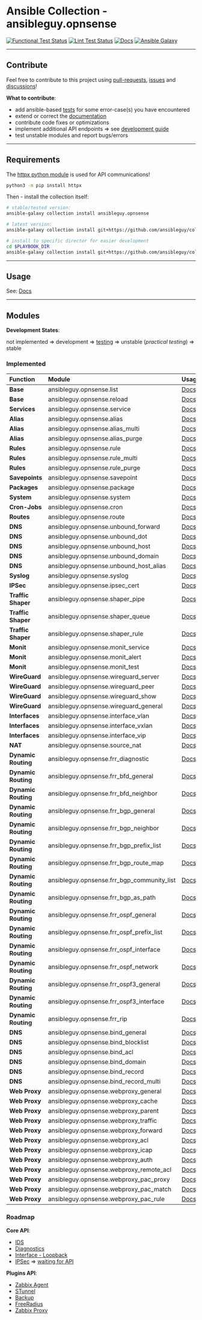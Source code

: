 # Ansible Collection - ansibleguy.opnsense

[![Functional Test Status](https://badges.ansibleguy.net/opnsense.collection.test.svg)](https://github.com/ansibleguy/collection_opnsense/blob/stable/scripts/test.sh)
[![Lint Test Status](https://badges.ansibleguy.net/opnsense.collection.lint.svg)](https://github.com/ansibleguy/collection_opnsense/blob/stable/scripts/lint.sh)
[![Docs](https://readthedocs.org/projects/opnsense_ansible/badge/?version=latest&style=flat)](https://opnsense.ansibleguy.net)
[![Ansible Galaxy](https://img.shields.io/ansible/collection/2148)](https://galaxy.ansible.com/ansibleguy/opnsense)

----

## Contribute

Feel free to contribute to this project using [pull-requests](https://github.com/ansibleguy/collection_opnsense/pulls), [issues](https://github.com/ansibleguy/collection_opnsense/issues) and [discussions](https://github.com/ansibleguy/collection_opnsense/discussions)!

**What to contribute**:

* add ansible-based [tests](https://github.com/ansibleguy/collection_opnsense/blob/stable/tests) for some error-case(s) you have encountered
* extend or correct the [documentation](https://github.com/ansibleguy/collection_opnsense/blob/stable/docs)
* contribute code fixes or optimizations
* implement additional API endpoints => see [development guide](https://opnsense.ansibleguy.net/en/latest/usage/4_develop.html)
* test unstable modules and report bugs/errors

----

## Requirements

The [httpx python module](https://www.python-httpx.org/) is used for API communications!

```bash
python3 -m pip install httpx
```

Then - install the collection itself:

```bash
# stable/tested version:
ansible-galaxy collection install ansibleguy.opnsense

# latest version:
ansible-galaxy collection install git+https://github.com/ansibleguy/collection_opnsense.git

# install to specific director for easier development
cd $PLAYBOOK_DIR
ansible-galaxy collection install git+https://github.com/ansibleguy/collection_opnsense.git -p ./collections
```

----

## Usage

See: [Docs](https://opnsense.ansibleguy.net)

----

## Modules

**Development States**:

not implemented => development => [testing](https://github.com/ansibleguy/collection_opnsense/blob/stable/tests) => unstable (_practical testing_) => stable

### Implemented


| Function            | Module                                     | Usage                                                                                                   | State    |
|:--------------------|:-------------------------------------------|:--------------------------------------------------------------------------------------------------------|:---------|
| **Base**            | ansibleguy.opnsense.list                   | [Docs](https://opnsense.ansibleguy.net/en/latest/modules/2_list.html)                                             | stable   |
| **Base**            | ansibleguy.opnsense.reload                 | [Docs](https://opnsense.ansibleguy.net/en/latest/modules/2_reload.html)                                           | stable   |
| **Services**        | ansibleguy.opnsense.service                | [Docs](https://opnsense.ansibleguy.net/en/latest/modules/service.html)                                            | stable   |
| **Alias**           | ansibleguy.opnsense.alias                  | [Docs](https://opnsense.ansibleguy.net/en/latest/modules/alias.html)                                              | stable   | 
| **Alias**           | ansibleguy.opnsense.alias_multi            | [Docs](https://opnsense.ansibleguy.net/en/latest/modules/alias_multi.html)                                        | stable   |
| **Alias**           | ansibleguy.opnsense.alias_purge            | [Docs](https://opnsense.ansibleguy.net/en/latest/modules/alias_multi.html#ansibleguy-opnsense-alias-purge)        | unstable |
| **Rules**           | ansibleguy.opnsense.rule                   | [Docs](https://opnsense.ansibleguy.net/en/latest/modules/rule.html)                                               | unstable |
| **Rules**           | ansibleguy.opnsense.rule_multi             | [Docs](https://opnsense.ansibleguy.net/en/latest/modules/rule_multi.html)                                         | unstable |
| **Rules**           | ansibleguy.opnsense.rule_purge             | [Docs](https://opnsense.ansibleguy.net/en/latest/modules/rule_multi.html#ansibleguy-opnsense-rule-purge)          | unstable |
| **Savepoints**      | ansibleguy.opnsense.savepoint              | [Docs](https://opnsense.ansibleguy.net/en/latest/modules/savepoint.html)                                          | unstable |
| **Packages**        | ansibleguy.opnsense.package                | [Docs](https://opnsense.ansibleguy.net/en/latest/modules/package.html)                                            | stable   |
| **System**          | ansibleguy.opnsense.system                 | [Docs](https://opnsense.ansibleguy.net/en/latest/modules/system.html)                                             | unstable |
| **Cron-Jobs**       | ansibleguy.opnsense.cron                   | [Docs](https://opnsense.ansibleguy.net/en/latest/modules/cron.html)                                               | unstable |
| **Routes**          | ansibleguy.opnsense.route                  | [Docs](https://opnsense.ansibleguy.net/en/latest/modules/route.html)                                              | unstable |
| **DNS**             | ansibleguy.opnsense.unbound_forward        | [Docs](https://opnsense.ansibleguy.net/en/latest/modules/unbound_forwarding.html)                                 | stable   |
| **DNS**             | ansibleguy.opnsense.unbound_dot            | [Docs](https://opnsense.ansibleguy.net/en/latest/modules/unbound_dot.html)                                        | stable   |
| **DNS**             | ansibleguy.opnsense.unbound_host           | [Docs](https://opnsense.ansibleguy.net/en/latest/modules/unbound_host.html)                                       | stable   |
| **DNS**             | ansibleguy.opnsense.unbound_domain         | [Docs](https://opnsense.ansibleguy.net/en/latest/modules/unbound_domain.html)                                     | stable   |
| **DNS**             | ansibleguy.opnsense.unbound_host_alias     | [Docs](https://opnsense.ansibleguy.net/en/latest/modules/unbound_host_alias.html)                                 | unstable |
| **Syslog**          | ansibleguy.opnsense.syslog                 | [Docs](https://opnsense.ansibleguy.net/en/latest/modules/syslog.html)                                             | stable   |
| **IPSec**           | ansibleguy.opnsense.ipsec_cert             | [Docs](https://opnsense.ansibleguy.net/en/latest/modules/ipsec.html)                                              | unstable |
| **Traffic Shaper**  | ansibleguy.opnsense.shaper_pipe            | [Docs](https://opnsense.ansibleguy.net/en/latest/modules/shaper.html)                                             | unstable |
| **Traffic Shaper**  | ansibleguy.opnsense.shaper_queue           | [Docs](https://opnsense.ansibleguy.net/en/latest/modules/shaper.html)                                             | unstable |
| **Traffic Shaper**  | ansibleguy.opnsense.shaper_rule            | [Docs](https://opnsense.ansibleguy.net/en/latest/modules/shaper.html)                                             | unstable |
| **Monit**           | ansibleguy.opnsense.monit_service          | [Docs](https://opnsense.ansibleguy.net/en/latest/modules/monit.html)                                              | unstable |
| **Monit**           | ansibleguy.opnsense.monit_alert            | [Docs](https://opnsense.ansibleguy.net/en/latest/modules/monit.html)                                              | unstable |
| **Monit**           | ansibleguy.opnsense.monit_test             | [Docs](https://opnsense.ansibleguy.net/en/latest/modules/monit.html)                                              | unstable |
| **WireGuard**       | ansibleguy.opnsense.wireguard_server       | [Docs](https://opnsense.ansibleguy.net/en/latest/modules/wireguard.html)                                          | unstable |
| **WireGuard**       | ansibleguy.opnsense.wireguard_peer         | [Docs](https://opnsense.ansibleguy.net/en/latest/modules/wireguard.html)                                          | unstable |
| **WireGuard**       | ansibleguy.opnsense.wireguard_show         | [Docs](https://opnsense.ansibleguy.net/en/latest/modules/wireguard.html)                                          | unstable |
| **WireGuard**       | ansibleguy.opnsense.wireguard_general      | [Docs](https://opnsense.ansibleguy.net/en/latest/modules/wireguard.html)                                          | unstable |
| **Interfaces**      | ansibleguy.opnsense.interface_vlan         | [Docs](https://opnsense.ansibleguy.net/en/latest/modules/interface.html)                                          | unstable |
| **Interfaces**      | ansibleguy.opnsense.interface_vxlan        | [Docs](https://opnsense.ansibleguy.net/en/latest/modules/interface.html)                                          | unstable |
| **Interfaces**      | ansibleguy.opnsense.interface_vip          | [Docs](https://opnsense.ansibleguy.net/en/latest/modules/interface.html)                                          | unstable |
| **NAT**             | ansibleguy.opnsense.source_nat             | [Docs](https://opnsense.ansibleguy.net/en/latest/modules/source_nat.html)                                         | unstable |
| **Dynamic Routing** | ansibleguy.opnsense.frr_diagnostic         | [Docs](https://opnsense.ansibleguy.net/en/latest/modules/frr_diagnostic.html)                                     | unstable |
| **Dynamic Routing** | ansibleguy.opnsense.frr_bfd_general        | [Docs](https://opnsense.ansibleguy.net/en/latest/modules/frr_bfd.html#ansibleguy-opnsense-frr-bfd-general)        | unstable |
| **Dynamic Routing** | ansibleguy.opnsense.frr_bfd_neighbor       | [Docs](https://opnsense.ansibleguy.net/en/latest/modules/frr_bfd.html#ansibleguy-opnsense-frr-bfd-neighbor)       | unstable |
| **Dynamic Routing** | ansibleguy.opnsense.frr_bgp_general        | [Docs](https://opnsense.ansibleguy.net/en/latest/modules/frr_bgp.html#ansibleguy-opnsense-frr-bgp-general)        | unstable |
| **Dynamic Routing** | ansibleguy.opnsense.frr_bgp_neighbor       | [Docs](https://opnsense.ansibleguy.net/en/latest/modules/frr_bgp.html#ansibleguy-opnsense-frr-bgp-neighbor)       | unstable |
| **Dynamic Routing** | ansibleguy.opnsense.frr_bgp_prefix_list    | [Docs](https://opnsense.ansibleguy.net/en/latest/modules/frr_bgp.html#ansibleguy-opnsense-frr-bgp-prefix-list)    | unstable |
| **Dynamic Routing** | ansibleguy.opnsense.frr_bgp_route_map      | [Docs](https://opnsense.ansibleguy.net/en/latest/modules/frr_bgp.html#ansibleguy-opnsense-frr-bgp-route-map)      | unstable |
| **Dynamic Routing** | ansibleguy.opnsense.frr_bgp_community_list | [Docs](https://opnsense.ansibleguy.net/en/latest/modules/frr_bgp.html#ansibleguy-opnsense-frr-bgp-community-list) | unstable |
| **Dynamic Routing** | ansibleguy.opnsense.frr_bgp_as_path        | [Docs](https://opnsense.ansibleguy.net/en/latest/modules/frr_bgp.html#ansibleguy-opnsense-frr-bgp-as-path)        | unstable |
| **Dynamic Routing** | ansibleguy.opnsense.frr_ospf_general       | [Docs](https://opnsense.ansibleguy.net/en/latest/modules/frr_ospf.html#ansibleguy-opnsense-frr-ospf-general)      | unstable |
| **Dynamic Routing** | ansibleguy.opnsense.frr_ospf_prefix_list   | [Docs](https://opnsense.ansibleguy.net/en/latest/modules/frr_ospf.html#ansibleguy-opnsense-frr-ospf-prefix-list)  | unstable |
| **Dynamic Routing** | ansibleguy.opnsense.frr_ospf_interface     | [Docs](https://opnsense.ansibleguy.net/en/latest/modules/frr_ospf.html#ansibleguy-opnsense-frr-ospf-interface)    | unstable |
| **Dynamic Routing** | ansibleguy.opnsense.frr_ospf_network       | [Docs](https://opnsense.ansibleguy.net/en/latest/modules/frr_ospf.html#ansibleguy-opnsense-frr-ospf-network)      | unstable |
| **Dynamic Routing** | ansibleguy.opnsense.frr_ospf3_general      | [Docs](https://opnsense.ansibleguy.net/en/latest/modules/frr_ospf.html#ansibleguy-opnsense-frr-ospf3-general)     | unstable |
| **Dynamic Routing** | ansibleguy.opnsense.frr_ospf3_interface    | [Docs](https://opnsense.ansibleguy.net/en/latest/modules/frr_ospf.html#ansibleguy-opnsense-frr-ospf3-interface)   | unstable |
| **Dynamic Routing** | ansibleguy.opnsense.frr_rip                | [Docs](https://opnsense.ansibleguy.net/en/latest/modules/frr_rip.html)                                            | unstable |
| **DNS**             | ansibleguy.opnsense.bind_general           | [Docs](https://opnsense.ansibleguy.net/en/latest/modules/bind.html#ansibleguy-opnsense-bind-general)              | unstable |
| **DNS**             | ansibleguy.opnsense.bind_blocklist         | [Docs](https://opnsense.ansibleguy.net/en/latest/modules/bind.html#ansibleguy-opnsense-bind-blocklist)            | unstable |
| **DNS**             | ansibleguy.opnsense.bind_acl               | [Docs](https://opnsense.ansibleguy.net/en/latest/modules/bind.html#ansibleguy-opnsense-bind-acl)                  | unstable |
| **DNS**             | ansibleguy.opnsense.bind_domain            | [Docs](https://opnsense.ansibleguy.net/en/latest/modules/bind.html#ansibleguy-opnsense-bind-domain)               | unstable |
| **DNS**             | ansibleguy.opnsense.bind_record            | [Docs](https://opnsense.ansibleguy.net/en/latest/modules/bind.html#ansibleguy-opnsense-bind-record)               | unstable |
| **DNS**             | ansibleguy.opnsense.bind_record_multi      | [Docs](https://opnsense.ansibleguy.net/en/latest/modules/bind.html#ansibleguy-opnsense-bind-record-multi)         | unstable |
| **Web Proxy**       | ansibleguy.opnsense.webproxy_general       | [Docs](https://opnsense.ansibleguy.net/en/latest/modules/webproxy.html#id2)                                       | unstable |
| **Web Proxy**       | ansibleguy.opnsense.webproxy_cache         | [Docs](https://opnsense.ansibleguy.net/en/latest/modules/webproxy.html#id3)                                       | unstable |
| **Web Proxy**       | ansibleguy.opnsense.webproxy_parent        | [Docs](https://opnsense.ansibleguy.net/en/latest/modules/webproxy.html#id4)                                       | unstable |
| **Web Proxy**       | ansibleguy.opnsense.webproxy_traffic       | [Docs](https://opnsense.ansibleguy.net/en/latest/modules/webproxy.html#id5)                                       | unstable |
| **Web Proxy**       | ansibleguy.opnsense.webproxy_forward       | [Docs](https://opnsense.ansibleguy.net/en/latest/modules/webproxy.html#id7)                                       | unstable |
| **Web Proxy**       | ansibleguy.opnsense.webproxy_acl           | [Docs](https://opnsense.ansibleguy.net/en/latest/modules/webproxy.html#id8)                                       | unstable |
| **Web Proxy**       | ansibleguy.opnsense.webproxy_icap          | [Docs](https://opnsense.ansibleguy.net/en/latest/modules/webproxy.html#id9)                                       | unstable |
| **Web Proxy**       | ansibleguy.opnsense.webproxy_auth          | [Docs](https://opnsense.ansibleguy.net/en/latest/modules/webproxy.html#id10)                                      | unstable |
| **Web Proxy**       | ansibleguy.opnsense.webproxy_remote_acl    | [Docs](https://opnsense.ansibleguy.net/en/latest/modules/webproxy.html#id12)                                      | unstable |
| **Web Proxy**       | ansibleguy.opnsense.webproxy_pac_proxy     | [Docs](https://opnsense.ansibleguy.net/en/latest/modules/webproxy.html#id14)                                      | unstable |
| **Web Proxy**       | ansibleguy.opnsense.webproxy_pac_match     | [Docs](https://opnsense.ansibleguy.net/en/latest/modules/webproxy.html#id15)                                      | unstable |
| **Web Proxy**       | ansibleguy.opnsense.webproxy_pac_rule      | [Docs](https://opnsense.ansibleguy.net/en/latest/modules/webproxy.html#id18)                                      | unstable |


### Roadmap

**Core API**:

- [IDS](https://docs.opnsense.org/development/api/core/ids.html)
- [Diagnostics](https://docs.opnsense.org/development/api/core/diagnostics.html)
- [Interface - Loopback](https://docs.opnsense.org/development/api/core/interfaces.html)
- [IPSec](https://docs.opnsense.org/development/api/core/ipsec.html) => [waiting for API](https://github.com/opnsense/core/pull/6187#issuecomment-1356263118)

**Plugins API**:

- [Zabbix Agent](https://docs.opnsense.org/development/api/plugins/zabbixagent.html)
- [STunnel](https://docs.opnsense.org/development/api/plugins/stunnel.html)
- [Backup](https://docs.opnsense.org/development/api/plugins/backup.html)
- [FreeRadius](https://docs.opnsense.org/development/api/plugins/freeradius.html)
- [Zabbix Proxy](https://docs.opnsense.org/development/api/plugins/zabbixproxy.html)
